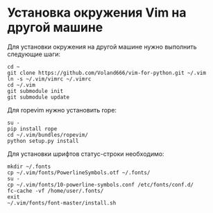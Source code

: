 # Установка окружения Vim на другой машине

Для установки окружения на другой машине нужно выполнить следующие шаги:
```
cd ~
git clone https://github.com/Voland666/vim-for-python.git ~/.vim
ln -s ~/.vim/vimrc ~/.vimrc
cd ~/.vim
git submodule init
git submodule update
```

Для ropevim нужно установить rope:
```
su -
pip install rope
cd ~/.vim/bundles/ropevim/
python setup.py install
```

Для установки шрифтов статус-строки необходимо:
```
mkdir ~/.fonts
cp ~/.vim/fonts/PowerlineSymbols.otf ~/.fonts/
su -
cp ~/.vim/fonts/10-powerline-symbols.conf /etc/fonts/conf.d/
fc-cache -vf /home/user/.fonts/
exit
~/.vim/fonts/font-master/install.sh
```
